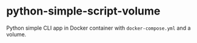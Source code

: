 # python-simple-script-volume
Python simple CLI app in Docker container with `docker-compose.yml` and a volume.
